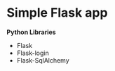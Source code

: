 # Simple Flask app

**Python Libraries**
<ul>
    <li>Flask</li>
    <li>Flask-login</li>
    <li>Flask-SqlAlchemy </li>
</ul>